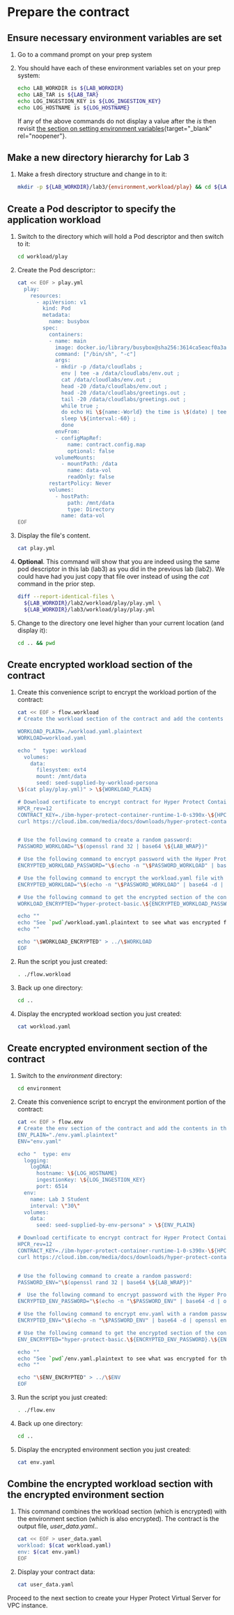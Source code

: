 # Prepare the contract 

## Ensure necessary environment variables are set
    
1. Go to a command prompt on your prep system

2. You should have each of these environment variables set on your prep system:

    ``` bash
    echo LAB_WORKDIR is ${LAB_WORKDIR}
    echo LAB_TAR is ${LAB_TAR}
    echo LOG_INGESTION_KEY is ${LOG_INGESTION_KEY}
    echo LOG_HOSTNAME is ${LOG_HOSTNAME}
    ```  
         
    If any of the above commands do not display a value after the _is_ then revisit [the section on setting environment variables](../prereqs/setup.md){target="_blank" rel="noopener"}.
             
## Make a new directory hierarchy for Lab 3

1. Make a fresh directory structure and change in to it:

    ``` bash
    mkdir -p ${LAB_WORKDIR}/lab3/{environment,workload/play} && cd ${LAB_WORKDIR}/lab3
    ```

## Create a Pod descriptor to specify the application workload

1. Switch to the  directory which will hold a Pod descriptor and then switch to it:

    ``` bash
    cd workload/play
    ```

2. Create the Pod descriptor::

    ``` bash
    cat << EOF > play.yml    
      play:
        resources:
          - apiVersion: v1
            kind: Pod
            metadata:
              name: busybox
            spec:
              containers:
              - name: main
                image: docker.io/library/busybox@sha256:3614ca5eacf0a3a1bcc361c939202a974b4902b9334ff36eb29ffe9011aaad83
                command: ["/bin/sh", "-c"]
                args:
                - mkdir -p /data/cloudlabs ;
                  env | tee -a /data/cloudlabs/env.out ;
                  cat /data/cloudlabs/env.out ;
                  head -20 /data/cloudlabs/env.out ;
                  head -20 /data/cloudlabs/greetings.out ;
                  tail -20 /data/cloudlabs/greetings.out ;
                  while true ;
                  do echo Hi \${name:-World} the time is \$(date) | tee -a /data/cloudlabs/greetings.out ;
                  sleep \${interval:-60} ; 
                  done
                envFrom:
                - configMapRef:
                    name: contract.config.map
                    optional: false
                volumeMounts: 
                  - mountPath: /data
                    name: data-vol
                    readOnly: false
              restartPolicy: Never
              volumes:
                - hostPath:
                    path: /mnt/data
                    type: Directory
                  name: data-vol
    EOF
    ```

3. Display the file's content.

    ``` bash
    cat play.yml
    ```

1. **Optional**.  This command will show that you are indeed using the same pod descriptor in this lab (lab3)  as you did in the previous lab (lab2).  We could have had you just copy that file over instead of using the *cat* command in the prior step.


    ``` bash
    diff --report-identical-files \
      ${LAB_WORKDIR}/lab2/workload/play/play.yml \
      ${LAB_WORKDIR}/lab3/workload/play/play.yml
    ```

5. Change to the directory one level higher than your current location (and display it):

    ``` bash
    cd .. && pwd
    ```
## Create encrypted workload section of the contract    

1. Create this convenience script to encrypt the workload portion of the contract:
 
    ``` bash
    cat << EOF > flow.workload
    # Create the workload section of the contract and add the contents in the workload.yaml file.
    
    WORKLOAD_PLAIN=./workload.yaml.plaintext
    WORKLOAD=workload.yaml
    
    echo "  type: workload
      volumes:
        data:
          filesystem: ext4
          mount: /mnt/data
          seed: seed-supplied-by-workload-persona
    \$(cat play/play.yml)" > \${WORKLOAD_PLAIN}
    
    # Download certificate to encrypt contract for Hyper Protect Container Runtime:
    HPCR_rev=12
    CONTRACT_KEY=./ibm-hyper-protect-container-runtime-1-0-s390x-\${HPCR_rev}-encrypt.crt
    curl https://cloud.ibm.com/media/docs/downloads/hyper-protect-container-runtime/ibm-hyper-protect-container-runtime-1-0-s390x-\${HPCR_rev}-encrypt.crt > \${CONTRACT_KEY}
    
    
    # Use the following command to create a random password:
    PASSWORD_WORKLOAD="\$(openssl rand 32 | base64 \${LAB_WRAP})"
    
    # Use the following command to encrypt password with the Hyper Protect Container Runtime Contract Encryption Key:
    ENCRYPTED_WORKLOAD_PASSWORD="\$(echo -n "\$PASSWORD_WORKLOAD" | base64 -d | openssl rsautl -encrypt -inkey \$CONTRACT_KEY -certin | base64 \${LAB_WRAP})"
    
    # Use the following command to encrypt the workload.yaml file with a random password:
    ENCRYPTED_WORKLOAD="\$(echo -n "\$PASSWORD_WORKLOAD" | base64 -d | openssl enc -aes-256-cbc -pbkdf2 -pass stdin -in "\$WORKLOAD_PLAIN" | base64 \${LAB_WRAP})"
    
    # Use the following command to get the encrypted section of the contract:
    WORKLOAD_ENCRYPTED="hyper-protect-basic.\${ENCRYPTED_WORKLOAD_PASSWORD}.\${ENCRYPTED_WORKLOAD}"
    
    echo ""
    echo "See `pwd`/workload.yaml.plaintext to see what was encrypted for the workload section of your contract"
    echo ""
    
    echo "\$WORKLOAD_ENCRYPTED" > ../\$WORKLOAD
    EOF
    ```

2. Run the script you just created:

    ``` bash
    . ./flow.workload
    ```

3. Back up one directory:

    ``` bash
    cd ..
    ```

4. Display the encrypted workload section you just created:  

    ``` bash
    cat workload.yaml
    ```

## Create encrypted environment section of the contract

1. Switch to the *environment* directory:

    ``` bash
    cd environment
    ```

2. Create this convenience script to encrypt the environment portion of the contract:


    ``` bash
    cat << EOF > flow.env
    # Create the env section of the contract and add the contents in the env.yaml file.
    ENV_PLAIN="./env.yaml.plaintext"
    ENV="env.yaml"
    
    echo "  type: env
      logging:
        logDNA:
          hostname: \${LOG_HOSTNAME}
          ingestionKey: \${LOG_INGESTION_KEY}
          port: 6514
      env:
        name: Lab 3 Student
        interval: \"30\"
      volumes:
        data:
          seed: seed-supplied-by-env-persona" > \${ENV_PLAIN}
    
    # Download certificate to encrypt contract for Hyper Protect Container Runtime:
    HPCR_rev=12
    CONTRACT_KEY=./ibm-hyper-protect-container-runtime-1-0-s390x-\${HPCR_rev}-encrypt.crt
    curl https://cloud.ibm.com/media/docs/downloads/hyper-protect-container-runtime/\$CONTRACT_KEY > \$CONTRACT_KEY
    
    
    # Use the following command to create a random password:
    PASSWORD_ENV="\$(openssl rand 32 | base64 \${LAB_WRAP})"
    
    #  Use the following command to encrypt password with the Hyper Protect Container Runtime Contract Encryption Key:
    ENCRYPTED_ENV_PASSWORD="\$(echo -n "\$PASSWORD_ENV" | base64 -d | openssl rsautl -encrypt -inkey \$CONTRACT_KEY -certin | base64 \${LAB_WRAP} )"
    
    # Use the following command to encrypt env.yaml with a random password:
    ENCRYPTED_ENV="\$(echo -n "\$PASSWORD_ENV" | base64 -d | openssl enc -aes-256-cbc -pbkdf2 -pass stdin -in "\$ENV_PLAIN" | base64 \${LAB_WRAP})"
    
    # Use the following command to get the encrypted section of the contract:
    ENV_ENCRYPTED="hyper-protect-basic.\${ENCRYPTED_ENV_PASSWORD}.\${ENCRYPTED_ENV}"
    
    echo ""
    echo "See `pwd`/env.yaml.plaintext to see what was encrypted for the env section of your contract"
    echo ""
    
    echo "\$ENV_ENCRYPTED" > ../\$ENV
    EOF
    ```

3. Run the script you just created:

    ``` bash
    . ./flow.env
    ```

4. Back up one directory:

    ``` bash
    cd ..
    ```

5. Display the encrypted environment section you just created:  

    ``` bash
    cat env.yaml
    ```
## Combine the encrypted workload section with the encrypted environment  section

1. This command combines the workload section (which is encrypted) with the environment section (which is also encrypted).  The contract is the output file, _user_data.yaml_.. 

    ``` bash
    cat << EOF > user_data.yaml
    workload: $(cat workload.yaml)
    env: $(cat env.yaml)
    EOF
    ```
   
2. Display your contract data:

    ``` bash
    cat user_data.yaml
    ```

Proceed to the next section to create your Hyper Protect Virtual Server for VPC instance.

